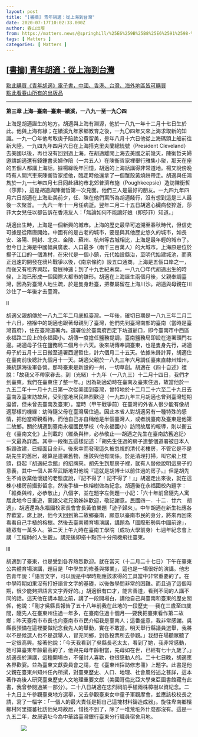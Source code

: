 ```yaml
---
layout: post
title: "[書摘] 青年胡適：從上海到台灣"
date: 2020-07-17T10:02:33.000Z
author: 春山出版
from: https://matters.news/@springhill/%25E6%259B%25B8%25E6%2591%2598-%25E9%259D%2592%25E5%25B9%25B4%25E8%2583%25A1%25E9%2581%25A9-%25E5%25BE%259E%25E4%25B8%258A%25E6%25B5%25B7%25E5%2588%25B0%25E5%258F%25B0%25E7%2581%25A3-bafyreibtmhpdnpx72o5fbe7qxl5s6hvxu3zmad7dblkmptcob4kja7mvzu
tags: [ Matters ]
categories: [ Matters ]
---
```

<!--1594980153000-->
[[書摘] 青年胡適：從上海到台灣](https://matters.news/@springhill/%25E6%259B%25B8%25E6%2591%2598-%25E9%259D%2592%25E5%25B9%25B4%25E8%2583%25A1%25E9%2581%25A9-%25E5%25BE%259E%25E4%25B8%258A%25E6%25B5%25B7%25E5%2588%25B0%25E5%258F%25B0%25E7%2581%25A3-bafyreibtmhpdnpx72o5fbe7qxl5s6hvxu3zmad7dblkmptcob4kja7mvzu)
------

<div>
<p><a href="https://readmoo.com/book/210147438000101" target="_blank">點此購買《青年胡適》電子書，中國、香港、台灣、海外地區皆可購買</a><a href="https://readmoo.com/publisher/1956" target="_blank"><br class="smart">點此看春山所有的出版品</a></p><hr><p><strong>第三章 上海─臺南─臺東─績溪，一八九一至一九〇四</strong></p><p>上海是胡適誕生的地方。胡適與上海有淵源，他於一八九一年十二月十七日生於此。他與上海有緣；在績溪九年家鄉教育之後，一九〇四年又來上海求取新的知識。一九一〇年他考取庚子賠款公費留美，是年八月十六日他從上海碼頭上船前往新大陸。一九四九年四月六日在上海搭克里夫蘭總統號（President Cleveland）去美國以後，再也沒有回到過上海。在胡適離開上海去美國之前幾天，陳衡哲夫婦邀請胡適還有錢鍾書夫婦作陪（一共五人）在陳衡哲家裡舉行雅集小聚，那天在座的五個人都講上海話，據楊絳晚年回憶，胡適的上海話講得非常道地。楊又說傍晚時有人開汽車來陳衡哲家接他，臨走時他還拿了一個蟹殼黃燒餅帶走。胡適與任鴻雋於一九一七年四月七日同赴紐約市北郊普濟布施（Poughkeepsie）造訪陳衡哲（莎菲），這是胡適與陳衡哲第一次見面。他們三人是最好的朋友。一九四九年四月六日胡適在上海赴美前夕，任、陳在他們寓所為胡適餞行，沒有想到這是三人最後一次聚首。一九六一年十一月任病逝。翌年二月二十五日胡適心臟病發猝逝，莎菲大女兒任以都告訴在香港友人：「無論如何不能讓好娘（即莎菲）知道。」</p><p>胡適出生時，上海是一個新興的城市。上海的歷史最早可追溯至春秋時代，但信史可據是從隋唐開始。中國有的是古老的城市，要是與其他歷史悠久的城市，如長安、洛陽、開封、北京、金陵、蘇州、杭州等古城相比，上海是最年輕的城市了。但今日上海是中國幅員廣袤、人口最多（兩千三百萬人）的大城市。上海原是位於揚子江口的一個漁村，在宋代是一個小鎮，元代始設縣治，至明代始建城池，而真正迅速的開發在鴉片戰爭以後，《南京條約》設五口通商，上海是五個口岸之一，而後又有租界興起，發展神速；到了十九世紀末葉，一八九〇年代胡適出生的時候，上海已形成一個國際大都市的雛形。胡適在上海誕生兩個月後，父親奉調臺灣，因為對臺灣人地生疏，於是隻身赴臺，把眷屬留在上海川沙。胡適與母親在川沙住了一年後才去臺灣。</p><p>II</p><p>胡適父親胡傳於一八九二年二月底抵臺灣。一年後，確切日期是一八九三年二月二十六日，襁褓中的胡適也跟著母親到了臺灣，他們先到臺灣南部的臺南（當時是臺灣首府），住在臺灣道署內。道署位於臺南府西定下坊道爺口，即今臺南市中西區永福路二段上的永福國小。胡傳一度擔任鹽務提調，臺南鹽務局即設在道署頭門右邊。胡適母子住在鹽務局二個月十六天。後來胡傳奉調臺東，也是隻身先行，胡適母子於五月十三日搬至道署西邊暫住，計六個月二十五天。依據朱鋒計算，胡適住在臺南前後總計九個月十一天。胡適父親於一八九三年六月調任臺東直隸州知州，兼統鎮海後軍各營。那時臺東是新設的一州，一切草創。胡適在《四十自述》裡說：「故我父不帶家眷去。到〔光緒〕十九年（一八九三）十二月十四日，我們才到臺東。我們在臺東住了整一年。」因為胡適幼時在臺南及臺東住過，故當他於一九五二年十一月十九日第一次從美國到臺灣，曾特地於十二月二十六至二十九日去臺南及臺東訪故居，受到當地居民熱烈歡迎（一九四九年三月胡適也曾到臺灣短期逗留，但未曾去臺南及臺東）。當時（甲午戰爭前）在臺灣的外省人很少能有像胡適那樣的機緣：幼時隨父母在臺灣居住過。因此本省人對胡適另有一種特殊的感情，把他當鄉親看待。而他自己亦自稱他是半個臺灣人，或者說臺南及臺東是他第二故鄉。關於胡適到臺南永福國民學校（今永福國小）訪問故居的報導，則以衡五在《臺南文化》上刊載的〈維桑與梓，必恭敬止──胡適之先生在臺南訪舊追記〉一文最為詳盡。其中一段衡五這樣記述：「胡先生住過的房子連整個道署被日本人拆毀改建，已經面目全非。後來幸而發現這久被忽視的清代老樓房，不管它是不是胡先生的舊居，總算是道署舊物，應該與他有關係。於是清理打掃，叫它飛上枝頭，掛起『胡適紀念館』的招牌來。胡先生到那房子裡，就有人替他說明這房子的意義，其中一個人甚至武斷地對他說『這就是胡博士以前住過的房子。』但是胡先生不肯放棄他懷疑的老態度說，『記不得了！記不得了！』」胡適走出來後，就在這棟小樓房前攝影留念，然後手植一株榕樹做為紀念。胡適後在永福國校內題字：「維桑與梓，必恭敬止」八個字，並在題字左側題一小記：「六十年前曾隨先人寓居此地今日重遊，蒙諸父老兄弟姊妹歡迎，敬記謝意。民國四一．十二．廿六　胡適」，胡適還為永福國校家長會會長黃伯樂題「遊子歸來」。中午胡適在新生社應各界歡宴，席上說，他今天回到第二故鄉臺南，願意以臺南市民的身分，將來再回來看看自己手植的榕樹。然後去臺南體育場演講，講題為「國際形勢與中國前途」，聽眾有一萬多人。第二天上午九時在臺南工學院（成功大學前身）七週年紀念會上講「工程師的人生觀」。講完後即搭十點四十分飛機飛往臺東。</p><p>III</p><p>胡適到了臺東，也是受到各界熱烈歡迎。就在當天（十二月二十七日）下午在臺東公共體育場演講，題目是「中學生的修養與擇業」，這也是一場很好的演講。他忠告青年說：「語言文字，可以說是中學時期應該求得的工具當中非常重要的了。在中學時期如果沒有打好語言文字的基礎，以後做學問非常的困難。而且過了這個時期，很少能夠把語言文字弄好的。」胡適很有口才，能言善道，看到不同的人講不同的話。這天他在講本題之前，講了一段開場白，講他自己與臺南和臺東的歷史關係，他說：「剛才吳縣長報告了五十八年前我在此地的一段歷史──我在三歲至四歲間，隨先人在臺東州住過一年多，在臺南住過十個月──要我把臺東看作第二故鄉；昨天臺南市市長也向臺南市市民介紹我是臺南人；這番盛意，我非常感謝。吳縣長預備在這裡要做紀念我先人的舉動，實在不敢當。明天舉行縣議員選舉，我將以不是候選人也不是選舉人，冒充同鄉，到各投票所去參觀。」我想在場聽眾聽了一定很高興。接著他說：「今天我看到了吳縣長老太太，看到了她，我非常感動，她可算臺東年齡最高的了，他與先母年齡相當，先母如在世，已經有七十九歲了。」胡適長於演講，這種開場白，不僅討人喜歡，也很感動人的。二十七日晚，胡適應各界歡宴。並為臺東文獻委員會之請，在《臺東州採訪修志冊》上題字。此書是他父親在臺東州知州任內所撰，對臺東歷史、人口、地理、社會風俗述之甚詳，這本著作為後人研究臺東歷史人文地理重要文獻（美國哥倫比亞大學東亞圖書館藏有此書，我曾參閱過某一部分）。二十八日胡適在忠烈祠前手植兩株樟樹以資紀念。二十九日上午參觀臺東地方選舉，又去參觀臺東女中童子軍觀摩會，並應該校校長之請，寫了一幅字：「一個人的最大責任是把自己這塊材料鑄造成器」。旋往卑南鄉檳榔村阿里擺蕃社訪他兒時故居，惜找不到了，除了一堆荒坵外什麼都沒有。這是一九五二年，故居遺址今為中華路臺灣銀行臺東分行職員宿舍用地。</p><figure class="image">      <picture>        <source type="image/webp" media="(min-width: 768px)" srcset="https://assets.matters.news/processed/1080w/embed/86fe8835-5006-4fba-9ab0-ccf6260b7642.webp" onerror="this.srcset='https://assets.matters.news/embed/86fe8835-5006-4fba-9ab0-ccf6260b7642.png'">        <source media="(min-width: 768px)" srcset="https://assets.matters.news/processed/1080w/embed/86fe8835-5006-4fba-9ab0-ccf6260b7642.png" onerror="this.srcset='https://assets.matters.news/embed/86fe8835-5006-4fba-9ab0-ccf6260b7642.png'">        <source type="image/webp" srcset="https://assets.matters.news/processed/540w/embed/86fe8835-5006-4fba-9ab0-ccf6260b7642.webp">        <img src="https://assets.matters.news/embed/86fe8835-5006-4fba-9ab0-ccf6260b7642.png" srcset="https://assets.matters.news/processed/540w/embed/86fe8835-5006-4fba-9ab0-ccf6260b7642.png" loading="lazy" referrerpolicy="no-referrer">      </picture>    <figcaption><span></span></figcaption></figure><p><br></p>
</div>
